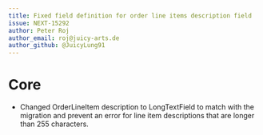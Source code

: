 ```yaml
---
title: Fixed field definition for order line items description field
issue: NEXT-15292
author: Peter Roj
author_email: roj@juicy-arts.de 
author_github: @JuicyLung91
---
```

# Core
* Changed OrderLineItem description to LongTextField to match with the migration and prevent an error for line item descriptions that are longer than 255 characters.
